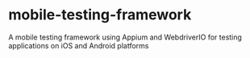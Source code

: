 # mobile-testing-framework
A mobile testing framework using Appium and WebdriverIO for testing applications on iOS and Android platforms
